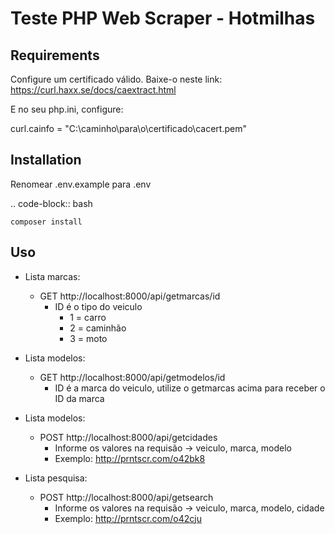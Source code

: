 Teste PHP Web Scraper - Hotmilhas
================================

Requirements
------------
Configure um certificado válido. 
Baixe-o neste link: https://curl.haxx.se/docs/caextract.html

E no seu php.ini, configure:

curl.cainfo = "C:\caminho\para\o\certificado\cacert.pem"

Installation
------------

Renomear .env.example para .env

.. code-block:: bash

    composer install

Uso
-----
* Lista marcas:
    * GET http://localhost:8000/api/getmarcas/id
        * ID é o tipo do veiculo 
            * 1 = carro
            * 2 = caminhão
            * 3 = moto

* Lista modelos:
    * GET http://localhost:8000/api/getmodelos/id
        * ID é a marca do veiculo, utilize o getmarcas acima para receber o ID da marca

* Lista modelos:
    * POST http://localhost:8000/api/getcidades
        * Informe os valores na requisão -> veiculo, marca, modelo
        * Exemplo: http://prntscr.com/o42bk8

* Lista pesquisa:
    * POST http://localhost:8000/api/getsearch
        * Informe os valores na requisão -> veiculo, marca, modelo, cidade
        * Exemplo: http://prntscr.com/o42cju
